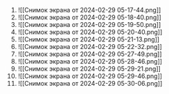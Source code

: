 1) ![[Снимок экрана от 2024-02-29 05-17-44.png]]
2) ![[Снимок экрана от 2024-02-29 05-18-40.png]]
3) ![[Снимок экрана от 2024-02-29 05-19-50.png]]
4) ![[Снимок экрана от 2024-02-29 05-20-40.png]]
5) ![[Снимок экрана от 2024-02-29 05-21-13.png]]
6) ![[Снимок экрана от 2024-02-29 05-22-32.png]]
7) ![[Снимок экрана от 2024-02-29 05-27-49.png]]
8) ![[Снимок экрана от 2024-02-29 05-28-46.png]]
9) ![[Снимок экрана от 2024-02-29 05-29-21.png]]
10) ![[Снимок экрана от 2024-02-29 05-29-46.png]]
11) ![[Снимок экрана от 2024-02-29 05-30-06.png]]
